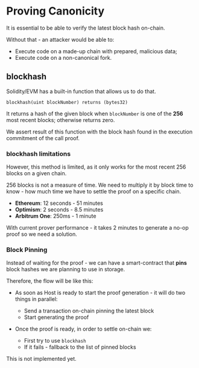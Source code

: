 # Proving Canonicity

It is essential to be able to verify the latest block hash on-chain.

Without that - an attacker would be able to:
* Execute code on a made-up chain with prepared, malicious data;
* Execute code on a non-canonical fork.

## blockhash

Solidity/EVM has a built-in function that allows us to do that.

```sol
blockhash(uint blockNumber) returns (bytes32)
```
It returns a hash of the given block when `blockNumber` is one of the **256** most recent blocks; otherwise returns zero.

We assert result of this function with the block hash found in the execution commitment of the call proof.

### blockhash limitations
However, this method is limited, as it only works for the most recent 256 blocks on a given chain.

256 blocks is not a measure of time. We need to multiply it by block time to know - how much time we have to settle the proof on a specific chain.


* **Ethereum**: 12 seconds - 51 minutes
* **Optimism**: 2 seconds - 8.5 minutes
* **Arbitrum One**: 250ms - 1 minute

With current prover performance - it takes 2 minutes to generate a no-op proof so we need a solution.

### Block Pinning

Instead of waiting for the proof - we can have a smart-contract that **pins** block hashes we are planning to use in storage.

Therefore, the flow will be like this:
* As soon as Host is ready to start the proof generation - it will do two things in parallel:
    * Send a transaction on-chain pinning the latest block
    * Start generating the proof
    
* Once the proof is ready, in order to settle on-chain we:
    * First try to use `blockhash`
    * If it fails - fallback to the list of pinned blocks

This is not implemented yet.
